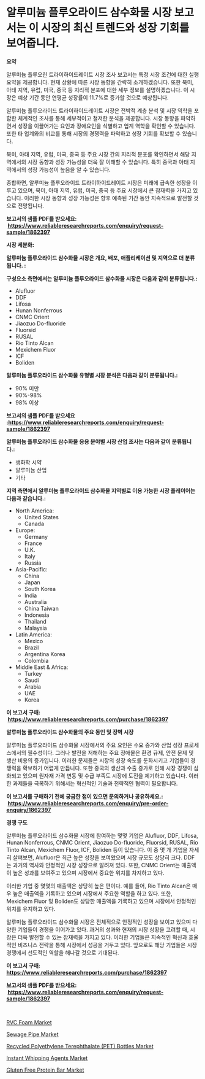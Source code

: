 <p><h1>알루미늄 플루오라이드 삼수화물 시장 보고서는 이 시장의 최신 트렌드와 성장 기회를 보여줍니다.</h1></p><p><strong>요약</strong></p>
<p><p>알루미늄 플루오린 트라이하이드레이트 시장 조사 보고서는 특정 시장 조건에 대한 실행 요약을 제공합니다. 현재 상황에 따른 시장 동향을 간략히 소개하겠습니다. 또한 북미, 아태 지역, 유럽, 미국, 중국 등 지리적 분포에 대한 세부 정보를 설명하겠습니다. 이 시장은 예상 기간 동안 연평균 성장률이 11.7%로 증가할 것으로 예상됩니다.</p><p>알루미늄 플루오라이드 트라이하이드레이트 시장은 전박적 계층 분석 및 시장 역학을 포함한 체계적인 조사를 통해 세부적이고 철저한 분석을 제공합니다. 시장 동향을 파악하면서 성장을 이끌어가는 요인과 장애요인을 식별하고 업계 역학을 확인할 수 있습니다. 또한 타 업계와의 비교를 통해 시장의 경쟁력을 파악하고 성장 기회를 확보할 수 있습니다.</p><p>북미, 아태 지역, 유럽, 미국, 중국 등 주요 시장 간의 지리적 분포를 확인하면서 해당 지역에서의 시장 동향과 성장 가능성을 더욱 잘 이해할 수 있습니다. 특히 중국과 아태 지역에서의 성장 가능성이 높음을 알 수 있습니다.</p><p>종합하면, 알루미늄 플루오라이드 트라이하이드레이트 시장은 미래에 급속한 성장을 이루고 있으며, 북미, 아태 지역, 유럽, 미국, 중국 등 주요 시장에서 큰 잠재력을 가지고 있습니다. 이러한 시장 동향과 성장 가능성은 향후 예측된 기간 동안 지속적으로 발전할 것으로 전망됩니다.</p></p>
<p><strong>보고서의 샘플 PDF를 받으세요: &nbsp;<a href="https://www.reliableresearchreports.com/enquiry/request-sample/1862397">https://www.reliableresearchreports.com/enquiry/request-sample/1862397</a></strong></p>
<p><strong>시장 세분화:</strong></p>
<p><strong> 알루미늄 플루오라이드 삼수화물 시장은 개요, 배포, 애플리케이션 및 지역으로 더 분류됩니다. :</strong></p>
<p><strong>구성요소 측면에서는 알루미늄 플루오라이드 삼수화물 시장은 다음과 같이 분류됩니다.:</strong></p>
<p><ul><li>Alufluor</li><li>DDF</li><li>Lifosa</li><li>Hunan Nonferrous</li><li>CNMC Orient</li><li>Jiaozuo Do-fluoride</li><li>Fluorsid</li><li>RUSAL</li><li>Rio Tinto Alcan</li><li>Mexichem Fluor</li><li>ICF</li><li>Boliden</li></ul></p>
<p><strong> 알루미늄 플루오라이드 삼수화물 유형별 시장 분석은 다음과 같이 분류됩니다.:</strong></p>
<p><ul><li>90% 미만</li><li>90%-98%</li><li>98% 이상</li></ul></p>
<p><strong>보고서의 샘플 PDF를 받으세요 :<a href="https://www.reliableresearchreports.com/enquiry/request-sample/1862397">https://www.reliableresearchreports.com/enquiry/request-sample/1862397</a></strong></p>
<p><strong> 알루미늄 플루오라이드 삼수화물 응용 분야별 시장 산업 조사는 다음과 같이 분류됩니다.:</strong></p>
<p><ul><li>생화학 시약</li><li>알루미늄 산업</li><li>기타</li></ul></p>
<p><strong>지역 측면에서 알루미늄 플루오라이드 삼수화물 지역별로 이용 가능한 시장 플레이어는 다음과 같습니다.:</strong></p>
<p><ul>
    <li>
        North America:
        <ul>
            <li>United States</li>
            <li>Canada</li>
        </ul>
    </li>
    <li>
        Europe:
        <ul>
            <li>Germany</li>
            <li>France</li>
            <li>U.K.</li>
            <li>Italy</li>
            <li>Russia</li>
        </ul>
    </li>
    <li>
        Asia-Pacific:
        <ul>
            <li>China</li>
            <li>Japan</li>
            <li>South Korea</li>
            <li>India</li>
            <li>Australia</li>
            <li>China Taiwan</li>
            <li>Indonesia</li>
            <li>Thailand</li>
            <li>Malaysia</li>
        </ul>
    </li>
    <li>
        Latin America:
        <ul>
            <li>Mexico</li>
            <li>Brazil</li>
            <li>Argentina Korea</li>
            <li>Colombia</li>
        </ul>
    </li>
    <li>
        Middle East & Africa:
        <ul>
            <li>Turkey</li>
            <li>Saudi</li>
            <li>Arabia</li>
            <li>UAE</li>
            <li>Korea</li>
        </ul>
    </li>
    </ul></p>
<p><strong>이 보고서 구매: &nbsp;<a href="https://www.reliableresearchreports.com/purchase/1862397">https://www.reliableresearchreports.com/purchase/1862397</a></strong></p>
<p><strong>알루미늄 플루오라이드 삼수화물의 주요 동인 및 장벽 시장</strong></p>
<p><p>알루미늄 플루오라이드 삼수화물 시장에서의 주요 요인은 수요 증가와 산업 성장 프로세스에서의 필수성이다. 그러나 발전을 저해하는 주요 장애물은 환경 규제, 안전 문제 및 생산 비용의 증가입니다. 이러한 문제들은 시장의 성장 속도를 둔화시키고 기업들이 경쟁력을 확보하기 어렵게 만듭니다. 또한 중국의 생산과 수출 증가로 인해 시장 경쟁이 심화되고 있으며 원자재 가격 변동 및 수급 부족도 시장에 도전을 제기하고 있습니다. 이러한 과제들을 극복하기 위해서는 혁신적인 기술과 전략적인 협력이 필요합니다.</p></p>
<p><strong>이 보고서를 구매하기 전에 궁금한 점이 있으면 문의하거나 공유하세요.: &nbsp;<a href="https://www.reliableresearchreports.com/enquiry/pre-order-enquiry/1862397">https://www.reliableresearchreports.com/enquiry/pre-order-enquiry/1862397</a></strong></p>
<p><strong>경쟁 구도</strong></p>
<p><p>알루미늄 플루오라이드 삼수화물 시장에 참여하는 몇몇 기업은 Alufluor, DDF, Lifosa, Hunan Nonferrous, CNMC Orient, Jiaozuo Do-fluoride, Fluorsid, RUSAL, Rio Tinto Alcan, Mexichem Fluor, ICF, Boliden 등이 있습니다. 이 중 몇 개 기업을 자세히 살펴보면, Alufluor은 최근 높은 성장을 보여왔으며 시장 규모도 상당히 크다. DDF는 과거의 역사와 안정적인 시장 성장으로 알려져 있다. 또한, CNMC Orient는 매출액이 높은 성과를 보여주고 있으며 시장에서 중요한 위치를 차지하고 있다.</p><p>이러한 기업 중 몇몇의 매출액은 상당히 높은 편이다. 예를 들어, Rio Tinto Alcan은 매우 높은 매출액을 기록하고 있으며 시장에서 주요한 역할을 하고 있다. 또한, Mexichem Fluor 및 Boliden도 상당한 매출액을 기록하고 있으며 시장에서 안정적인 위치를 유지하고 있다.</p><p>알루미늄 플루오라이드 삼수화물 시장은 전체적으로 안정적인 성장을 보이고 있으며 다양한 기업들이 경쟁을 이어가고 있다. 과거의 성과와 현재의 시장 상황을 고려할 때, 시장은 더욱 발전할 수 있는 잠재력을 가지고 있다. 이러한 기업들은 지속적인 혁신과 효율적인 비즈니스 전략을 통해 시장에서 성공을 거두고 있다. 앞으로도 해당 기업들은 시장 경쟁에서 선도적인 역할을 해나갈 것으로 기대된다.</p></p>
<p><strong>이 보고서 구매: &nbsp; <a href="https://www.reliableresearchreports.com/purchase/1862397">https://www.reliableresearchreports.com/purchase/1862397</a></strong></p>
<p><strong>보고서의 샘플 PDF를 받으세요: &nbsp;<a href="https://www.reliableresearchreports.com/enquiry/request-sample/1862397">https://www.reliableresearchreports.com/enquiry/request-sample/1862397</a></strong><strong></strong></p>
<p>&nbsp;</p>
<p><p><a href="https://github.com/NorbertYates/Market-Research-Report-List-4/blob/main/rvc-foam-market.md">RVC Foam Market</a></p><p><a href="https://github.com/prosalinda88/Market-Research-Report-List-3/blob/main/sewage-pipe-market.md">Sewage Pipe Market</a></p><p><a href="https://noble-drawer-34c.notion.site/Recycled-Polyethylene-Terephthalate-PET-Bottles-Market-Furnish-Information-about-Market-Size-Mark-ec40a5f6bdbd493d8de91ad0d9d449fe">Recycled Polyethylene Terephthalate (PET) Bottles Market</a></p><p><a href="https://three-jumbo-f6d.notion.site/Instant-Whipping-Agents-Market-Size-2024-2031-Global-Industrial-Analysis-Key-Geographical-Regions-5e55c8193ab9458fafe9c38838233039">Instant Whipping Agents Market</a></p><p><a href="https://view.publitas.com/reportprime-1/gluten-free-protein-bar-market-share-market-new-trends-analysis-report-by-type-by-application-by-end-use-by-region-and-segment-forecasts-2024-2031/">Gluten Free Protein Bar Market</a></p></p>